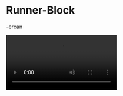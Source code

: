 # Runner-Block

-ercan

<video src="file:///Users/ercan/Desktop/Runner-Block/Ekran%20Kayd%C4%B1%202022-10-14%2016.45.42.mov?lastModify=1665756646" data-src="/Users/ercan/Desktop/Runner-Block/Ekran Kaydı 2022-10-14 16.45.42.mov" controlslist="nodownload" onerror="window.videoOnError(this)"></video>
